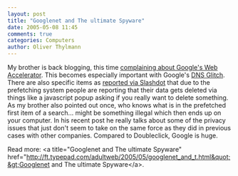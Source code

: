 ```yaml
---
layout: post
title: "Googlenet and The ultimate Spyware"
date: 2005-05-08 11:45
comments: true
categories: Computers
author: Oliver Thylmann
---
```



My brother is back blogging, this time [complaining about Google's Web Accelerator](http://ft.typepad.com/adultweb/2005/05/googlenet_and_t.html). This becomes especially important with Google's [DNS Glitch](http://www.gigaom.com/2005/05/07/google-hacked/). There are also specific items as [reported via Slashdot](http://it.slashdot.org/article.pl?sid=05/05/07/1932224&amp;from=rss) that due to the prefetching system people are reporting that their data gets deleted via things like a javascript popup asking if you really want to delete something. As my brother also pointed out once, who knows what is in the prefetched first item of a search... might be something illegal which then ends up on your computer. In his recent post he really talks about some of the privacy issues that just don't seem to take on the same force as they did in previous cases with other companies. Compared to Doubleclick, Google is huge. 

Read more: &lt;a title=&quot;Googlenet and The ultimate Spyware&quot; href=&quot;http://ft.typepad.com/adultweb/2005/05/googlenet_and_t.html&quot;&gt;Googlenet and The ultimate Spyware&lt;/a&gt;.


